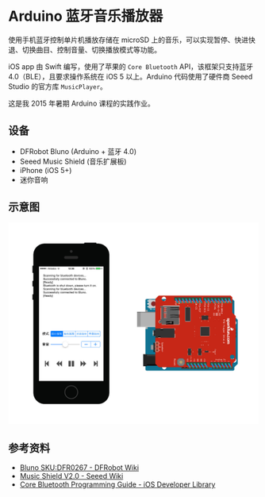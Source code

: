 # Arduino 蓝牙音乐播放器

使用手机蓝牙控制单片机播放存储在 microSD 上的音乐，可以实现暂停、快进快退、切换曲目、控制音量、切换播放模式等功能。

iOS app 由 Swift 编写，使用了苹果的 `Core Bluetooth` API，该框架只支持蓝牙 4.0（BLE），且要求操作系统在 iOS 5 以上。Arduino 代码使用了硬件商 Seeed Studio 的官方库 `MusicPlayer`。

这是我 2015 年暑期 Arduino 课程的实践作业。

## 设备

* DFRobot Bluno (Arduino + 蓝牙 4.0)
* Seeed Music Shield (音乐扩展板)
* iPhone (iOS 5+)
* 迷你音响

## 示意图

![Sketch](./sketch.jpg)

## 参考资料

* [Bluno SKU:DFR0267 - DFRobot Wiki](http://www.dfrobot.com/wiki/index.php/Bluno_SKU:DFR0267)
* [Music Shield V2.0 - Seeed Wiki](http://www.seeedstudio.com/wiki/index.php?title=Music_Shield_V2.0&uselang=en)
* [Core Bluetooth Programming Guide - iOS Developer Library](https://developer.apple.com/library/ios/documentation/NetworkingInternetWeb/Conceptual/CoreBluetooth_concepts/AboutCoreBluetooth/Introduction.html)
